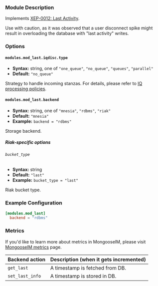### Module Description

Implements [XEP-0012: Last Activity](https://xmpp.org/extensions/xep-0012.html).

Use with caution, as it was observed that a user disconnect spike might result in overloading the database with "last activity" writes.

### Options

#### `modules.mod_last.iqdisc.type`
* **Syntax:** string, one of `"one_queue"`, `"no_queue"`, `"queues"`, `"parallel"`
* **Default:** `"no_queue"`

Strategy to handle incoming stanzas. For details, please refer to
[IQ processing policies](../../advanced-configuration/Modules/#iq-processing-policies).

#### `modules.mod_last.backend`
* **Syntax:** string, one of `"mnesia"`, `"rdbms"`, `"riak"`
* **Default:** `"mnesia"`
* **Example:** `backend = "rdbms"`

Storage backend.

##### Riak-specific options

###### `bucket_type`
* **Syntax:** string
* **Default:** `"last"`
* **Example:** `bucket_type = "last"`

Riak bucket type.

### Example Configuration

```toml
[modules.mod_last]
  backend = "rdbms"
```

### Metrics

If you'd like to learn more about metrics in MongooseIM, please visit [MongooseIM metrics](../operation-and-maintenance/Mongoose-metrics.md) page.

| Backend action | Description (when it gets incremented) |
| ---- | -------------------------------------- |
| `get_last` | A timestamp is fetched from DB. |
| `set_last_info` | A timestamp is stored in DB. |
